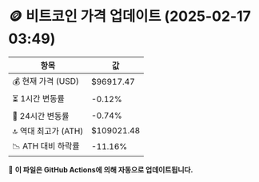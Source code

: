 # 🪙 비트코인 가격 업데이트 (2025-02-17 03:49)

| 항목                | 값 |
|--------------------|----------------|
| 💰 현재 가격 (USD) | $96917.47 |
| ⏳ 1시간 변동률    | -0.12% |
| 📆 24시간 변동률   | -0.74% |
| 🔝 역대 최고가 (ATH) | $109021.48 |
| 📉 ATH 대비 하락률 | -11.16% |

🔄 **이 파일은 GitHub Actions에 의해 자동으로 업데이트됩니다.**

